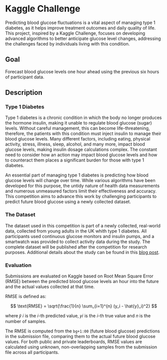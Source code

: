 # Kaggle Challenge

Predicting blood glucose fluctuations is a vital aspect of managing type 1 diabetes, as it helps improve treatment outcomes and daily quality of life. This project, inspired by a Kaggle Challenge, focuses on developing advanced algorithms to better anticipate glucose level changes, addressing the challenges faced by individuals living with this condition.

## Goal

Forecast blood glucose levels one hour ahead using the previous six hours of participant data.

## Description

### Type 1 Diabetes

Type 1 diabetes is a chronic condition in which the body no longer produces the hormone insulin, making it unable to regulate blood glucose (sugar) levels. Without careful management, this can become life-threatening, therefore, the patients with this condition must inject insulin to manage their blood glucose levels. Many different factors, including eating, physical activity, stress, illness, sleep, alcohol, and many more, impact blood glucose levels, making insulin dosage calculations complex. The constant need to consider how an action may impact blood glucose levels and how to counteract them places a significant burden for those with type 1 diabetes.

An essential part of managing type 1 diabetes is predicting how blood glucose levels will change over time. While various algorithms have been developed for this purpose, the untidy nature of health data measurements and numerous unmeasured factors limit their effectiveness and accuracy. This competition aims to advance this work by challenging participants to predict future blood glucose using a newly collected dataset.

### The Dataset

The dataset used in this competition is part of a newly collected, real-world data, collected from young adults in the UK whith type 1 diabetes. All participants used continuous glucose monitors and insulin pumps, and a smartwatch was provided to collect activity data during the study. The complete dataset will be published after the competition for research purposes. Additional details about the study can be found in this [blog post](https://jeangoldinginstitute.blogs.bristol.ac.uk/2024/08/19/how-smartwatches-could-help-people-with-type-1-diabetes/).

### Evaluation

Submissions are evaluated on Kaggle based on Root Mean Square Error (RMSE) between the predicted blood glucose levels an hour into the future and the actual values collected at that time.

RMSE is defined as: 

$$ \text{RMSE} = \sqrt{\frac{1}{n} \sum_{i=1}^{n} (y_i - \hat{y}_i)^2} $$

where 𝑦̂ 𝑖 is the 𝑖-th predicted value, 𝑦𝑖 is the 𝑖-th true value and 𝑛 is the number of samples.

The RMSE is computed from the <code>bg+1:00</code> (future blood glucose) predictions in the submission file, comparing them to the actual future blood glucose values. For both public and private leaderboards, RMSE values are calculated using unknown, non-overlapping samples from the submission file across all participants.
